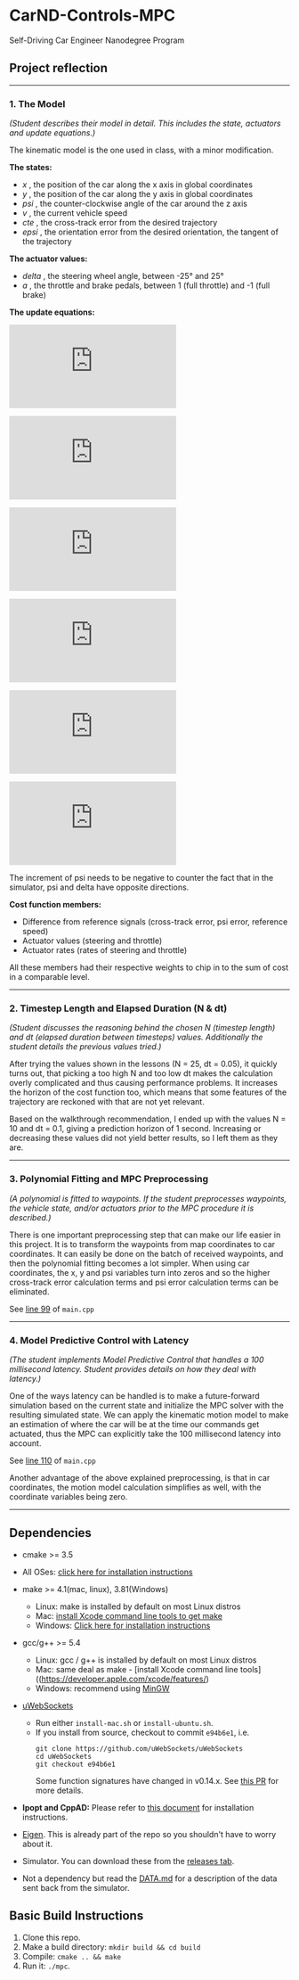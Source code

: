 # CarND-Controls-MPC
Self-Driving Car Engineer Nanodegree Program

## Project reflection

---

### 1. The Model
_(Student describes their model in detail. This includes the state, actuators and update equations.)_

The kinematic model is the one used in class, with a minor modification.

__The states:__
* _x_ , the position of the car along the x axis in global coordinates
* _y_ , the position of the car along the y axis in global coordinates
* _psi_ , the counter-clockwise angle of the car around the z axis
* _v_ , the current vehicle speed
* _cte_ , the cross-track error from the desired trajectory
* _epsi_ , the orientation error from the desired orientation, the tangent of the trajectory

__The actuator values:__
* _delta_ , the steering wheel angle, between -25° and 25°
* _a_ , the throttle and brake pedals, between 1 (full throttle) and -1 (full brake)

__The update equations:__

![](https://latex.codecogs.com/gif.latex?x_%7Bt&plus;1%7D%20%3D%20x_t%20&plus;%20v_t%20*%20%5Ccos%28%5Cpsi_t%29%20*%20dt)

![](https://latex.codecogs.com/gif.latex?y_%7Bt&plus;1%7D%20%3D%20y_t%20&plus;%20v_t%20*%20%5Csin%28%5Cpsi_t%29%20*%20dt)

![](https://latex.codecogs.com/gif.latex?%5Cpsi_%7Bt&plus;1%7D%20%3D%20%5Cpsi_t%20-%20%5Cfrac%20%7Bv_t%7D%20%7B%20L_f%7D%20*%20%5Cdelta%20*%20dt)

![](https://latex.codecogs.com/gif.latex?v_%7Bt&plus;1%7D%20%3D%20v_t%20&plus;%20a_t%20*%20dt)

![](https://latex.codecogs.com/gif.latex?cte_%7Bt&plus;1%7D%20%3D%20y_t%20-%20f%28x_t%29%20&plus;%20%28v_t%20*%20sin%28e%5Cpsi_t%29%20*%20dt%29)

![](https://latex.codecogs.com/gif.latex?e%5Cpsi_%7Bt&plus;1%7D%20%3D%20%5Cpsi_t%20-%20%5Cpsi%7Bdes%7D_t%20&plus;%20%28%5Cfrac%7Bv_t%7D%20%7B%20L_f%7D%20*%20%5Cdelta_t%20*%20dt%29)

The increment of psi needs to be negative to counter the fact that in the simulator, psi and delta have opposite directions.

__Cost function members:__
* Difference from reference signals (cross-track error, psi error, reference speed)
* Actuator values (steering and throttle)
* Actuator rates (rates of steering and throttle)

All these members had their respective weights to chip in to the sum of cost in a comparable level.

---

### 2. Timestep Length and Elapsed Duration (N & dt)
_(Student discusses the reasoning behind the chosen N (timestep length) and dt (elapsed duration between timesteps) values. Additionally the student details the previous values tried.)_

After trying the values shown in the lessons (N = 25, dt = 0.05), it quickly turns out, that picking a too high N and too low dt makes the calculation overly complicated and thus causing performance problems. It increases the horizon of the cost function too, which means that some features of the trajectory are reckoned with that are not yet relevant.

Based on the walkthrough recommendation, I ended up with the values N = 10 and dt = 0.1, giving a prediction horizon of 1 second. Increasing or decreasing these values did not yield better results, so I left them as they are.

---

### 3. Polynomial Fitting and MPC Preprocessing
_(A polynomial is fitted to waypoints. If the student preprocesses waypoints, the vehicle state, and/or actuators prior to the MPC procedure it is described.)_

There is one important preprocessing step that can make our life easier in this project. It is to transform the waypoints from map coordinates to car coordinates. It can easily be done on the batch of received waypoints, and then the polynomial fitting becomes a lot simpler. When using car coordinates, the x, y and psi variables turn into zeros and so the higher cross-track error calculation terms and psi error calculation terms can be eliminated.

See [line 99](https://github.com/rdhelli/CarND-MPC-Project/blob/master/src/main.cpp#L110) of `main.cpp`

---

### 4. Model Predictive Control with Latency
_(The student implements Model Predictive Control that handles a 100 millisecond latency. Student provides details on how they deal with latency.)_

One of the ways latency can be handled is to make a future-forward simulation based on the current state and initialize the MPC solver with the resulting simulated state. We can apply the kinematic motion model to make an estimation of where the car will be at the time our commands get actuated, thus the MPC can explicitly take the 100 millisecond latency into account.

See [line 110](https://github.com/rdhelli/CarND-MPC-Project/blob/master/src/main.cpp#L110) of `main.cpp`

Another advantage of the above explained preprocessing, is that in car coordinates, the motion model calculation simplifies as well, with the coordinate variables being zero.

---

## Dependencies

* cmake >= 3.5
 * All OSes: [click here for installation instructions](https://cmake.org/install/)
* make >= 4.1(mac, linux), 3.81(Windows)
  * Linux: make is installed by default on most Linux distros
  * Mac: [install Xcode command line tools to get make](https://developer.apple.com/xcode/features/)
  * Windows: [Click here for installation instructions](http://gnuwin32.sourceforge.net/packages/make.htm)
* gcc/g++ >= 5.4
  * Linux: gcc / g++ is installed by default on most Linux distros
  * Mac: same deal as make - [install Xcode command line tools]((https://developer.apple.com/xcode/features/)
  * Windows: recommend using [MinGW](http://www.mingw.org/)
* [uWebSockets](https://github.com/uWebSockets/uWebSockets)
  * Run either `install-mac.sh` or `install-ubuntu.sh`.
  * If you install from source, checkout to commit `e94b6e1`, i.e.
    ```
    git clone https://github.com/uWebSockets/uWebSockets
    cd uWebSockets
    git checkout e94b6e1
    ```
    Some function signatures have changed in v0.14.x. See [this PR](https://github.com/udacity/CarND-MPC-Project/pull/3) for more details.

* **Ipopt and CppAD:** Please refer to [this document](https://github.com/udacity/CarND-MPC-Project/blob/master/install_Ipopt_CppAD.md) for installation instructions.
* [Eigen](http://eigen.tuxfamily.org/index.php?title=Main_Page). This is already part of the repo so you shouldn't have to worry about it.
* Simulator. You can download these from the [releases tab](https://github.com/udacity/self-driving-car-sim/releases).
* Not a dependency but read the [DATA.md](./DATA.md) for a description of the data sent back from the simulator.


## Basic Build Instructions

1. Clone this repo.
2. Make a build directory: `mkdir build && cd build`
3. Compile: `cmake .. && make`
4. Run it: `./mpc`.
